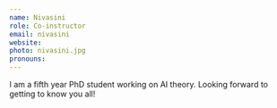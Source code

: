 ```yaml
---
name: Nivasini
role: Co-instructor
email: nivasini
website:
photo: nivasini.jpg
pronouns:
---
```


I am a fifth year PhD student working on AI theory. Looking forward to getting to know you all!
